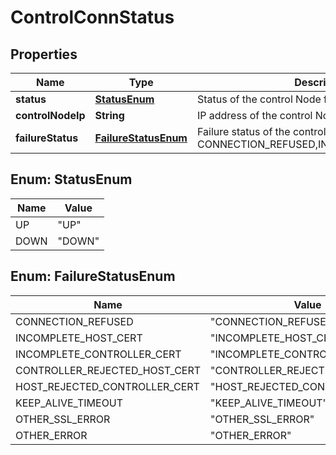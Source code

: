 # ControlConnStatus

## Properties
Name | Type | Description | Notes
------------ | ------------- | ------------- | -------------
**status** | [**StatusEnum**](#StatusEnum) | Status of the control Node for e.g  UP, DOWN. |  [optional]
**controlNodeIp** | **String** | IP address of the control Node. |  [optional]
**failureStatus** | [**FailureStatusEnum**](#FailureStatusEnum) | Failure status of the control Node for e.g CONNECTION_REFUSED,INCOMPLETE_HOST_CERT. |  [optional]

<a name="StatusEnum"></a>
## Enum: StatusEnum
Name | Value
---- | -----
UP | &quot;UP&quot;
DOWN | &quot;DOWN&quot;

<a name="FailureStatusEnum"></a>
## Enum: FailureStatusEnum
Name | Value
---- | -----
CONNECTION_REFUSED | &quot;CONNECTION_REFUSED&quot;
INCOMPLETE_HOST_CERT | &quot;INCOMPLETE_HOST_CERT&quot;
INCOMPLETE_CONTROLLER_CERT | &quot;INCOMPLETE_CONTROLLER_CERT&quot;
CONTROLLER_REJECTED_HOST_CERT | &quot;CONTROLLER_REJECTED_HOST_CERT&quot;
HOST_REJECTED_CONTROLLER_CERT | &quot;HOST_REJECTED_CONTROLLER_CERT&quot;
KEEP_ALIVE_TIMEOUT | &quot;KEEP_ALIVE_TIMEOUT&quot;
OTHER_SSL_ERROR | &quot;OTHER_SSL_ERROR&quot;
OTHER_ERROR | &quot;OTHER_ERROR&quot;
